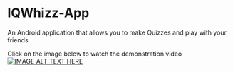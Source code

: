 # IQWhizz-App
An Android application that allows you to make Quizzes and play with your friends

Click on the image below to watch the demonstration video
[![IMAGE ALT TEXT HERE](https://img.youtube.com/vi/0Cw9c--BiTs/0.jpg)](https://www.youtube.com/watch?v=0Cw9c--BiTs)
